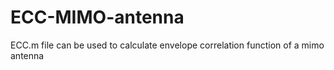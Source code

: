# ECC-MIMO-antenna
ECC.m file can be used to calculate envelope correlation function of a mimo antenna

